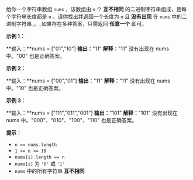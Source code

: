 


给你一个字符串数组 `nums` ，该数组由 `n` 个 **互不相同** 的二进制字符串组成，且每个字符串长度都是 `n` 。请你找出并返回一个长度为 `n` 且 **没有出现** 在 `nums` 中的二进制字符串_。_如果存在多种答案，只需返回 **任意一个** 即可。

**示例 1：**

**输入：**nums = ["01","10"]
**输出：**"11"
**解释：**"11" 没有出现在 nums 中。"00" 也是正确答案。

**示例 2：**

**输入：**nums = ["00","01"]
**输出：**"11"
**解释：**"11" 没有出现在 nums 中。"10" 也是正确答案。

**示例 3：**

**输入：**nums = ["111","011","001"]
**输出：**"101"
**解释：**"101" 没有出现在 nums 中。"000"、"010"、"100"、"110" 也是正确答案。

**提示：**

- `n == nums.length`
- `1 <= n <= 16`
- `nums[i].length == n`
- `nums[i]` 为 `'0'` 或 `'1'`
- `nums` 中的所有字符串 **互不相同**